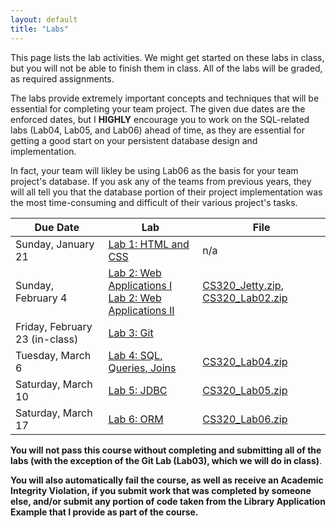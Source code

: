 ```yaml
---
layout: default
title: "Labs"
---
```


This page lists the lab activities.  We might get started on these labs in class, but you will not be able to finish them in class.  All of the labs will be graded, as required assignments.

The labs provide extremely important concepts and techniques that will be essential for completing your team project.  The given due dates are the enforced dates, but I **HIGHLY** encourage you to work on the SQL-related labs (Lab04, Lab05, and Lab06) ahead of time, as they are essential for getting a good start on your persistent database design and implementation.

In fact, your team will likley be using Lab06 as the basis for your team project's database.  If you ask any of the teams from previous years, they will all tell you that the database portion of their project implementation was the most time-consuming and difficult of their various project's tasks.

Due Date | Lab | File
---- | --- | ----
Sunday, January 21   | [Lab 1: HTML and CSS](lab01.html) | n/a
Sunday, February 4   | [Lab 2: Web Applications I](lab02.html)<br> [Lab 2: Web Applications II](lab02a.html) | [CS320\_Jetty.zip](CS320_Jetty.zip), [CS320\_Lab02.zip](CS320_Lab02.zip)
Friday, February 23 (in-class) | [Lab 3: Git](lab03.html) |
Tuesday, March 6     | [Lab 4: SQL, Queries, Joins](lab04.html) | [CS320\_Lab04.zip](CS320_Lab04.zip)
Saturday, March 10   | [Lab 5: JDBC](lab05.html) | [CS320\_Lab05.zip](CS320_Lab05.zip)
Saturday, March 17   | [Lab 6: ORM](lab06.html) | [CS320\_Lab06.zip](CS320_Lab06.zip)

**You will not pass this course without completing and submitting all of the labs (with the exception of the Git Lab (Lab03), which we will do in class)**.

**You will also automatically fail the course, as well as receive an Academic Integrity Violation, if you submit work that was completed by someone else, and/or submit any portion of code taken from the Library Application Example that I provide as part of the course.**